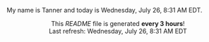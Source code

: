 My name is Tanner and today is Wednesday, July 26, 8:31 AM EDT.

<p align="center">This <i>README</i> file is generated <b>every 3 hours</b>!</br>Last refresh: Wednesday, July 26, 8:31 AM EDT<br /></p>
